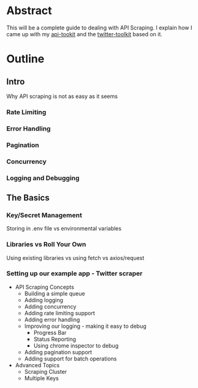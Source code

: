 # Abstract
This will be a complete guide to dealing with API Scraping. I explain how I came up with my [api-tookit](https://github.com/tolicodes/node-api-toolkit) and the [twitter-toolkit](https://github.com/tolicodes/twitter-toolkit) based on it. 

# Outline
## Intro
Why API scraping is not as easy as it seems

### Rate Limiting

### Error Handling

### Pagination
 
### Concurrency

### Logging and Debugging

## The Basics
### Key/Secret Management
Storing in .env file vs environmental variables
  
### Libraries vs Roll Your Own 
 Using existing libraries vs using fetch vs axios/request
### Setting up our example app - Twitter scraper
- API Scraping Concepts
  - Building a simple queue 
  - Adding logging
  - Adding concurrency 
  - Adding rate limiting support
  - Adding error handling
  - Improving our logging - making it easy to debug
    - Progress Bar
    - Status Reporting
    - Using chrome inspector to debug
  - Adding pagination support
  - Adding support for batch operations
- Advanced Topics
  - Scraping Cluster
  - Multiple Keys
<!--stackedit_data:
eyJoaXN0b3J5IjpbMTQ2ODc3NTM1MSwyOTgzMzg5NDQsLTE0MD
I0NDA3OTVdfQ==
-->